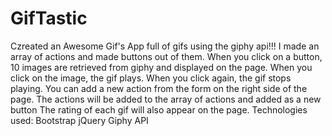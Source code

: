 # GifTastic
Czreated an Awesome Gif's App full of gifs using the giphy api!!! I made an array of actions and made buttons out of them. When you click on a button, 10 images are retrieved from giphy and displayed on the page. When you click on the image, the gif plays. When you click again, the gif stops playing. You can add a new action from the form on the right side of the page. The actions will be added to the array of actions and added as a new button The rating of each gif will also appear on the page. Technologies used: Bootstrap jQuery Giphy API
